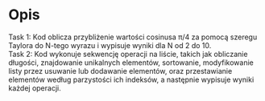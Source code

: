 # Opis
Task 1: Kod oblicza przybliżenie wartości cosinusa π/4 za pomocą szeregu Taylora do N-tego wyrazu i wypisuje wyniki dla N od 2 do 10.<br />
Task 2: Kod wykonuje sekwencję operacji na liście, takich jak obliczanie długości, znajdowanie unikalnych elementów, sortowanie, modyfikowanie listy przez usuwanie lub dodawanie elementów, oraz przestawianie elementów według parzystości ich indeksów, a następnie wypisuje wyniki każdej operacji.<br />
